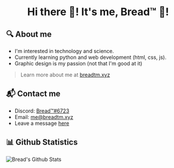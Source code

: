 <h1 align='center'>Hi there 👋! It's me, Bread™ 🍞!</h1>

## 🔍 About me
- I'm interested in technology and science.
- Currently learning python and web development (html, css, js).
- Graphic design is my passion (not that I'm good at it)
> Learn more about me at [breadtm.xyz](https://breadtm.xyz/)

## 📬 Contact me
- Discord: [Bread™#6723](https://breadtm.xyz/discord)
- Email: [me@breadtm.xyz](mailto:me@breadtm.xyz)
- Leave a message [here](https://breadtm.xyz/message)

## 📊 Github Statistics
![Bread's Github Stats](https://github-readme-stats.vercel.app/api?username=itsbreadtime&count_private=true&show_icons=true&theme=merko&hide_border=true)
